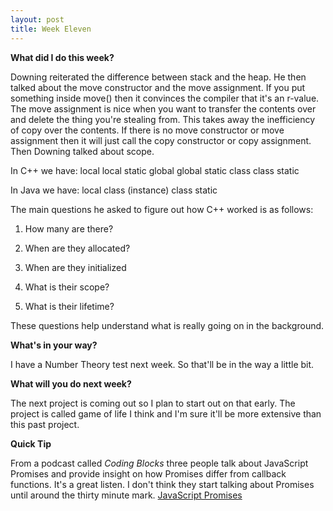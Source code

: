 ```yaml
---
layout: post
title: Week Eleven
---
```


**What did I do this week?**

Downing reiterated the difference between stack and the heap. He then talked about the move constructor and the move assignment. If you put something inside move() then it convinces the compiler that it's an r-value. The move assignment is nice when you want to transfer the contents over and delete the thing you're stealing from. This takes away the inefficiency of copy over the contents. If there is no move constructor or move assignment then it will just call the copy constructor or copy assignment. Then Downing talked about scope.

In C++ we have:
local
local static
global
global static
class
class static

In Java we have:
local
class (instance)
class static


The main questions he asked to figure out how C++ worked is as follows:

1. How many are there?

2. When are they allocated?

3. When are they initialized

4. What is their scope?

5. What is their lifetime?


These questions help understand what is really going on in the background.

**What's in your way?**

I have a Number Theory test next week. So that'll be in the way a little bit.


**What will you do next week?**

The next project is coming out so I plan to start out on that early. The project is called game of life I think and I'm sure it'll be more extensive than this past project.

**Quick Tip**

From a podcast called _Coding Blocks_ three people talk about JavaScript Promises and provide insight on how Promises differ from callback functions. It's a great listen. I don't think they start talking about Promises until around the thirty minute mark.
[JavaScript Promises](https://play.google.com/music/m/Drgmmz2zonwf7akg5nlgotqxifa?t=Episode_31__Javascript_Promises_and_Beyond-Coding_Blocks__Software_and_Web_Programming__Security__Be)
